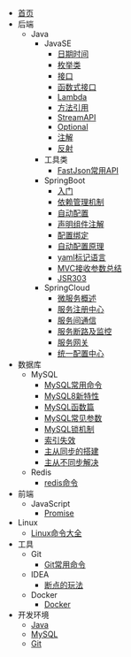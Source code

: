 - [首页](/)
- 后端
  - Java
    - JavaSE
      - [日期时间](./docs/bg/java/javase/datetime)
      - [枚举类](./docs/bg/java/javase/enum)
      - [接口](./docs/bg/java/javase/interface)
      - [函数式接口](./docs/bg/java/javase/functional-interface)
      - [Lambda](./docs/bg/java/javase/lambda)
      - [方法引用](./docs/bg/java/javase/method-reference)
      - [StreamAPI](./docs/bg/java/javase/stream)
      - [Optional](./docs/bg/java/javase/optional)
      - [注解](./docs/bg/java/javase/annotation)
      - [反射](./docs/bg/java/javase/reflection)
    - 工具类
      - [FastJson常用API](./docs/bg/java/utils/fastjson)
    - SpringBoot
      - [入门](./docs/bg/spring-boot/start)
      - [依赖管理机制](./docs/bg/spring-boot/dependency-management)
      - [自动配置](./docs/bg/spring-boot/auto-wired)
      - [声明组件注解](./docs/bg/spring-boot/component-annotation)
      - [配置绑定](./docs/bg/spring-boot/config-binding)
      - [自动配置原理](./docs/bg/spring-boot/auto-wired-principle)
      - [yaml标记语言](./docs/bg/spring-boot/yaml)
      - [MVC接收参数总结](./docs/bg/spring-boot/mvc-enter-parameters)
      - [JSR303](./docs/bg/spring-boot/jsr303)
    - SpringCloud
      - [微服务概述](./docs/bg/spring-cloud/micro-service)
      - [服务注册中心](./docs/bg/spring-cloud/register-center)
      - [服务间通信](./docs/bg/spring-cloud/communication)
      - [服务断路及监控](./docs/bg/spring-cloud/breaker-monitor)
      - [服务网关](./docs/bg/spring-cloud/gateway)
      - [统一配置中心](./docs/bg/spring-cloud/configuration-center)
- 数据库
  - MySQL
    - [MySQL常用命令](./docs/db/mysql/commands)
    - [MySQL8新特性](./docs/db/mysql/mysql-8-features)
    - [MySQL函数篇](./docs/db/mysql/functions)
    - [MySQL常见参数](./docs/db/mysql/parameters)
    - [MySQL锁机制](./docs/db/mysql/lock-principle)
    - [索引失效](./docs/db/mysql/index-unwork)
    - [主从同步的搭建](./docs/db/mysql/master-slave-syn-build)
    - [主从不同步解决](./docs/db/mysql/master-slave-out-of-syn)
  - Redis
    - [redis命令](./docs/db/redis/commands)
- 前端
  - JavaScript
    - [Promise](./docs/web/js/promise)
- Linux
  - [Linux命令大全](./docs/linux/commands)
- 工具
  - Git
    - [Git常用命令](./docs/tools/git/commands)
  - IDEA
    - [断点的玩法](./docs/tools/idea/breakpoint)
  - Docker
    - [Docker](./docs/tools/docker/docker)
- 开发环境
  - [Java](./docs/env/java)
  - [MySQL](./docs/env/mysql)
  - [Git](./docs/env/git)